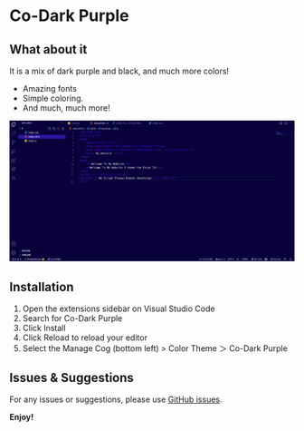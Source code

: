 # Co-Dark Purple

## What about it
It is a mix of dark purple and black, and much more colors!
* Amazing fonts
* Simple coloring.
* And much, much more!

![Img](/img/view1.png)

## Installation

1. Open the extensions sidebar on Visual Studio Code
1. Search for Co-Dark Purple
1. Click Install
1. Click Reload to reload your editor
1. Select the Manage Cog (bottom left) > Color Theme ＞ Co-Dark Purple

## Issues & Suggestions

For any issues or suggestions, please use [GitHub issues](https://github.com/bmayttvv/Co-Purple/issues).

**Enjoy!**
